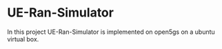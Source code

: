 # UE-Ran-Simulator
In this project UE-Ran-Simulator is implemented on open5gs on a ubuntu virtual box.
